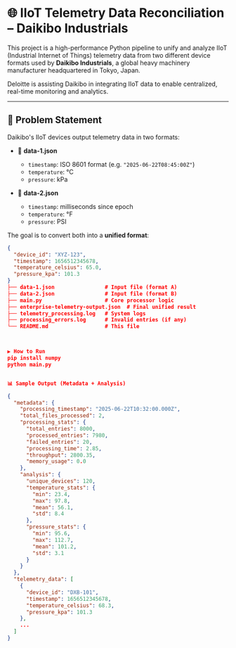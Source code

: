 # 🌐 IIoT Telemetry Data Reconciliation – Daikibo Industrials

This project is a high-performance Python pipeline to unify and analyze IIoT (Industrial Internet of Things) telemetry data from two different device formats used by **Daikibo Industrials**, a global heavy machinery manufacturer headquartered in Tokyo, Japan.

Deloitte is assisting Daikibo in integrating IIoT data to enable centralized, real-time monitoring and analytics.

---

## 📌 Problem Statement

Daikibo's IIoT devices output telemetry data in two formats:

- 📄 **data-1.json**
  - `timestamp`: ISO 8601 format (e.g. `"2025-06-22T08:45:00Z"`)
  - `temperature`: °C
  - `pressure`: kPa

- 📄 **data-2.json**
  - `timestamp`: milliseconds since epoch
  - `temperature`: °F
  - `pressure`: PSI

The goal is to convert both into a **unified format**:
```json
{
  "device_id": "XYZ-123",
  "timestamp": 1656512345678,
  "temperature_celsius": 65.0,
  "pressure_kpa": 101.3
}
├── data-1.json                # Input file (format A)
├── data-2.json                # Input file (format B)
├── main.py                    # Core processor logic
├── enterprise-telemetry-output.json  # Final unified result
├── telemetry_processing.log   # System logs
├── processing_errors.log      # Invalid entries (if any)
└── README.md                  # This file



▶️ How to Run
pip install numpy
python main.py


📊 Sample Output (Metadata + Analysis)

{
  "metadata": {
    "processing_timestamp": "2025-06-22T10:32:00.000Z",
    "total_files_processed": 2,
    "processing_stats": {
      "total_entries": 8000,
      "processed_entries": 7980,
      "failed_entries": 20,
      "processing_time": 2.85,
      "throughput": 2800.35,
      "memory_usage": 0.0
    },
    "analysis": {
      "unique_devices": 120,
      "temperature_stats": {
        "min": 23.4,
        "max": 97.8,
        "mean": 56.1,
        "std": 8.4
      },
      "pressure_stats": {
        "min": 95.6,
        "max": 112.7,
        "mean": 101.2,
        "std": 3.1
      }
    }
  },
  "telemetry_data": [
    {
      "device_id": "DXB-101",
      "timestamp": 1656512345678,
      "temperature_celsius": 68.3,
      "pressure_kpa": 101.3
    },
    ...
  ]
}
